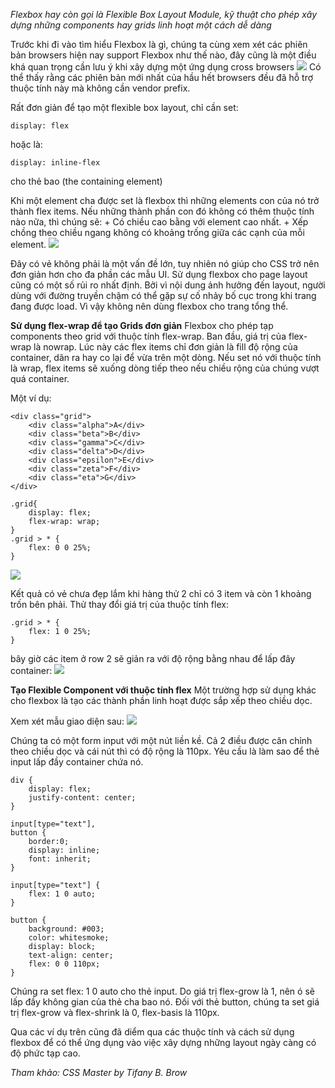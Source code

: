*Flexbox hay còn gọi là Flexible Box Layout Module, kỹ thuật cho phép xây dựng những components hay grids linh hoạt một cách dễ dàng*


Trước khi đi vào tìm hiểu Flexbox là gì, chúng ta cùng xem xét các phiên bản browsers hiện nay support Flexbox như thế nào, đây cũng là một điều khá quan trọng cần lưu ý khi xây dựng một ứng dụng cross browsers
![](https://images.viblo.asia/d4a8c089-5ae6-4e52-8a13-c9829628bb20.png)
Có thể thấy rằng các phiên bản mới nhất của hầu hết browsers đều đã hỗ trợ thuộc tính này mà không cần vendor prefix.

Rất đơn giản để tạo một flexible box layout, chỉ cần set:
```
display: flex
```
hoặc là:
```
display: inline-flex
```
cho thẻ bao (the containing element)

Khi một element cha được set là flexbox thì những elements con của nó trở thành flex items. Nếu những thành phần con đó không có thêm thuộc tính nào nữa, thì chúng sẽ:
    + Có chiều cao bằng với element cao nhất.
    + Xếp chồng theo chiều ngang không có khoảng trống giữa các cạnh của mỗi element.
![](https://images.viblo.asia/9a3a4e5f-3404-4a92-ba9e-f6bca13dbde2.png)

Đây có vẻ không phải là một vấn đề lớn, tuy nhiên nó giúp cho CSS trở nên đơn giản hơn cho đa phần các mẫu UI.
Sử dụng flexbox cho page layout cũng có một số rủi ro nhất định. Bởi vì nội dung ảnh hưởng đến layout, người dùng với đường truyền chậm có thể gặp sự cố nhảy bố cục trong khi trang đang được load. Vì vậy không nên dùng flexbox cho trang tổng thể. 

**Sử dụng flex-wrap để tạo Grids đơn giản**
Flexbox cho phép tạp components theo grid với thuộc tính flex-wrap. Ban đầu, giá trị của flex-wrap là nowrap. Lúc này các flex items chỉ đơn giản là fill độ rộng của container, dãn ra hay co lại để vừa trên một dòng. Nếu set nó với thuộc tính là wrap, flex items sẽ xuống dòng tiếp theo nếu chiều rộng của chúng vượt quá container.

Một ví dụ:
```
<div class="grid">
    <div class="alpha">A</div>
    <div class="beta">B</div>
    <div class="gamma">C</div>
    <div class="delta">D</div>
    <div class="epsilon">E</div>
    <div class="zeta">F</div>
    <div class="eta">G</div>
</div>
```
```
.grid{
    display: flex;
    flex-wrap: wrap;
}
.grid > * {
    flex: 0 0 25%;
}
```
![](https://images.viblo.asia/0aca7564-48a4-4cb1-a89b-81ed6ee525ba.png)

Kết quả có vẻ chưa đẹp lắm khi hàng thử 2 chỉ có 3 item và còn 1 khoảng trốn bên phải. Thử thay đổi giá trị của thuộc tính flex:
```
.grid > * {
    flex: 1 0 25%;
}
```
bây giờ các item ở row 2 sẽ giản ra với độ rộng bằng nhau để lấp đây container:
![](https://images.viblo.asia/d27fbcd7-ddb5-4d92-a998-33c4150b59c5.png)

**Tạo Flexible Component với thuộc tính flex**
Một trường hợp sử dụng khác cho flexbox là tạo các thành phần linh hoạt được sắp xếp theo chiều dọc.

Xem xét mẫu giao diện sau:
![](https://images.viblo.asia/b182b92d-9651-4300-8d52-564941ab74ac.png)

Chúng ta có một form input với một nút liền kề. Cả 2 điều được căn chỉnh theo chiều dọc và cái nút thì có độ rộng là 110px. Yêu cầu là làm sao để thẻ input lấp đầy container chứa nó.
```
div {
    display: flex;
    justify-content: center;
}

input[type="text"],
button {
    border:0;
    display: inline;
    font: inherit;
}

input[type="text"] {
    flex: 1 0 auto;
}

button {
    background: #003;
    color: whitesmoke;
    display: block;
    text-align: center;
    flex: 0 0 110px;
}
```
Chúng ra set flex: 1 0 auto cho thẻ input. Do giá trị flex-grow là 1, nên ó sẽ lấp đầy không gian của thẻ cha bao nó.
Đối với thẻ button, chúng ta set giá trị flex-grow và flex-shrink là 0, flex-basis là 110px.

Qua các ví dụ trên cũng đã diểm qua các thuộc tính và cách sử dụng flexbox để có thể ứng dụng vào việc xây dựng những layout ngày càng có độ phức tạp cao.

*Tham khảo: CSS Master by Tifany B. Brow*